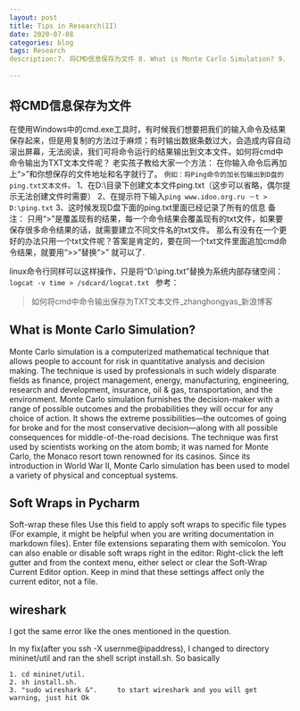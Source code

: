 ```yaml
---
layout: post
title: Tips in Research(II)
date: 2020-07-08
categories: blog
tags: Research
description:7. 将CMD信息保存为文件 8. What is Monte Carlo Simulation? 9. Soft Wraps in Pycharm 10. wireshark
 
---
```




## 将CMD信息保存为文件
在使用Windows中的cmd.exe工具时，有时候我们想要把我们的输入命令及结果保存起来，但是用复制的方法过于麻烦；有时输出数据条数过大，会造成内容自动滚出屏幕，无法阅读，我们可将命令运行的结果输出到文本文件。如何将cmd中命令输出为TXT文本文件呢？
老实孩子教给大家一个方法：
在你输入命令后再加上“>”和你想保存的文件地址和名字就行了。
`例如：将Ping命令的加长包输出到D盘的ping.txt文本文件。`
1、在D:\目录下创建文本文件ping.txt（这步可以省略，偶尔提示无法创建文件时需要）
2、在提示符下输入`ping www.idoo.org.ru －t > D:\ping.txt`
3、这时候发现D盘下面的ping.txt里面已经记录了所有的信息
备注：
只用“>”是覆盖现有的结果，每一个命令结果会覆盖现有的txt文件，如果要保存很多命令结果的话，就需要建立不同文件名的txt文件。
那么有没有在一个更好的办法只用一个txt文件呢？答案是肯定的，要在同一个txt文件里面追加cmd命令结果，就要用“>>”替换“>” 就可以了.
 
linux命令行同样可以这样操作，只是将“D:\ping.txt”替换为系统内部存储空间：
`logcat -v time > /sdcard/logcat.txt
 `
参考：
>如何将cmd中命令输出保存为TXT文本文件_zhanghongyas_新浪博客

## What is Monte Carlo Simulation?
Monte Carlo simulation is a computerized mathematical technique that allows people to account for risk in quantitative analysis and decision making. The technique is used by professionals in such widely disparate fields as finance, project management, energy, manufacturing, engineering, research and development, insurance, oil & gas, transportation, and the environment.
Monte Carlo simulation furnishes the decision-maker with a range of possible outcomes and the probabilities they will occur for any choice of action. It shows the extreme possibilities—the outcomes of going for broke and for the most conservative decision—along with all possible consequences for middle-of-the-road decisions.
The technique was first used by scientists working on the atom bomb; it was named for Monte Carlo, the Monaco resort town renowned for its casinos. Since its introduction in World War II, Monte Carlo simulation has been used to model a variety of physical and conceptual systems.

## Soft Wraps in Pycharm

Soft-wrap these files
Use this field to apply soft wraps to specific file types (For example, it might be helpful when you are writing documentation in markdown files). Enter file extensions separating them with semicolon.
You can also enable or disable soft wraps right in the editor:
Right-click the left gutter and from the context menu, either select or clear the Soft-Wrap Current Editor option. Keep in mind that these settings affect only the current editor, not a file.

## wireshark

I got the same error like the ones mentioned in the question. 

In my fix(after you ssh -X usernme@ipaddress), I changed to directory mininet/util and ran the shell script install.sh. So basically 
```
1. cd mininet/util.   
2. sh install.sh.     
3. "sudo wireshark &".     to start wireshark and you will get warning, just hit Ok
```